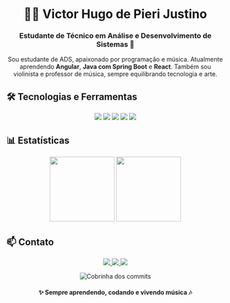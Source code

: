 <h1 align="center">👨‍💻 Victor Hugo de Pieri Justino</h1>
<h3 align="center">Estudante de Técnico em Análise e Desenvolvimento de Sistemas 🚀</h3>

<p align="center">
Sou estudante de ADS, apaixonado por programação e música.  
Atualmente aprendendo <b>Angular</b>, <b>Java com Spring Boot</b> e <b>React</b>.  
Também sou violinista e professor de música, sempre equilibrando tecnologia e arte.  
</p>

<h2>🛠️ Tecnologias e Ferramentas</h2>
<p align="center">
  <img src="https://img.shields.io/badge/-Angular-dd0031?style=for-the-badge&logo=angular&logoColor=white"/>
  <img src="https://img.shields.io/badge/-Java-007396?style=for-the-badge&logo=java&logoColor=white"/>
  <img src="https://img.shields.io/badge/-SpringBoot-6DB33F?style=for-the-badge&logo=springboot&logoColor=white"/>
  <img src="https://img.shields.io/badge/-React-61DAFB?style=for-the-badge&logo=react&logoColor=black"/>
  <img src="https://img.shields.io/badge/-Git-F05032?style=for-the-badge&logo=git&logoColor=white"/>
</p>

<h2>📊 Estatísticas</h2>
<p align="center">
  <img src="https://github-readme-stats.vercel.app/api?username=VictorPortugues07&show_icons=true&theme=tokyonight&locale=pt-br&custom_title=Minhas%20Estatísticas%20no%20GitHub" height="150"/>
  <img src="https://github-readme-stats.vercel.app/api/top-langs/?username=VictorPortugues07&layout=compact&theme=tokyonight&locale=pt-br&custom_title=Linguagens%20Mais%20Usadas" height="150"/>
</p>

<h2>📫 Contato</h2>
<p align="center">
  <a href="https://www.linkedin.com/in/victor-hugo-de-pieri-justino-bb487827a/">
    <img src="https://img.shields.io/badge/-LinkedIn-0e76a8?style=for-the-badge&logo=linkedin&logoColor=white"/>
  </a>
  <a href="mailto:vdepierejustino@gmail.com">
    <img src="https://img.shields.io/badge/-Email-D14836?style=for-the-badge&logo=gmail&logoColor=white"/>
  </a>
  <a href="https://instagram.com/victorhdepieri">
    <img src="https://img.shields.io/badge/-Instagram-E4405F?style=for-the-badge&logo=instagram&logoColor=white"/>
  </a>
</p>
<p align="center">
  <img src="https://raw.githubusercontent.com/VictorPortugues07/VictorPortugues07/output/snake.svg" alt="Cobrinha dos commits"/>
</p>

<h4 align="center">✨ Sempre aprendendo, codando e vivendo música 🎶</h4>

